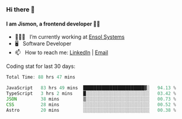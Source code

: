 ### Hi there 👋

#### I am Jismon, a frontend developer 👦🏻

- 🧑🏻‍💻   &nbsp; I’m currently working at <a href='https://www.ensolsystems.com/' target="_blank">Ensol Systems</a>
- 🖥   &nbsp; Software Developer
- 📫   &nbsp; How to reach me: <a href='https://www.linkedin.com/in/jismonthomas/'>LinkedIn</a> | <a href='mailto:hellojismonthomas@gmail.com'>Email</a>

Coding stat for last 30 days:
<!--START_SECTION:waka-->

```javascript
Total Time: 88 hrs 47 mins

JavaScript   83 hrs 49 mins  ███████████████████████▓░   94.13 %
TypeScript   3 hrs 2 mins    █░░░░░░░░░░░░░░░░░░░░░░░░   03.42 %
JSON         38 mins         ▒░░░░░░░░░░░░░░░░░░░░░░░░   00.73 %
CSS          28 mins         ░░░░░░░░░░░░░░░░░░░░░░░░░   00.52 %
Astro        20 mins         ░░░░░░░░░░░░░░░░░░░░░░░░░   00.38 %
```

<!--END_SECTION:waka-->

<!--
**jismonthomas/jismonthomas** is a ✨ _special_ ✨ repository because its `README.md` (this file) appears on your GitHub profile.

Here are some ideas to get you started:

- 🔭 I’m currently working on ...
- 🌱 I’m currently learning ...
- 👯 I’m looking to collaborate on ...
- 🤔 I’m looking for help with ...
- 💬 Ask me about ...
- 📫 How to reach me: ...
- 😄 Pronouns: ...
- ⚡ Fun fact: ...
-->
